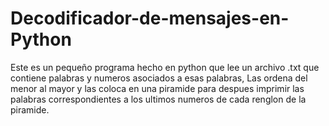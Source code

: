 # Decodificador-de-mensajes-en-Python
Este es un pequeño programa hecho en python que lee un archivo .txt que contiene palabras y numeros asociados a esas palabras, Las ordena del menor al mayor y las coloca en una piramide para despues imprimir las palabras correspondientes a los ultimos numeros de cada renglon de la piramide.
